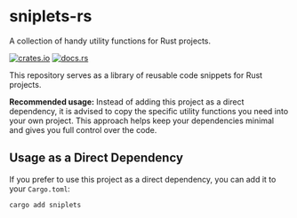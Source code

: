 # sniplets-rs
A collection of handy utility functions for Rust projects.

[![crates.io](https://img.shields.io/crates/v/sniplets.svg)](https://crates.io/crates/sniplets)
[![docs.rs](https://docs.rs/sniplets/badge.svg)](https://docs.rs/sniplets)


This repository serves as a library of reusable code snippets for Rust projects.

**Recommended usage:** Instead of adding this project as a direct dependency, 
it is advised to copy the specific utility functions you need into your own project. 
This approach helps keep your dependencies minimal and gives you full control over the code.

## Usage as a Direct Dependency
If you prefer to use this project as a direct dependency, you can add it to your `Cargo.toml`:

```shell
cargo add sniplets
```
